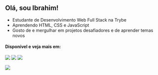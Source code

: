 ## Olá, sou Ibrahim!

- Estudante de Desenvolvimento Web Full Stack na Trybe
- Aprendendo HTML, CSS e JavaScript
- Gosto de e mergulhar em projetos desafiadores e de aprender temas novos
 
#### Disponível e veja mais em:
<a href="https://www.linkedin.com/in/ibrahimborba/" target="_blank"><img src="https://img.shields.io/badge/LinkedIn-000000?style=for-the-badge&logo=LinkedIn&logoColor=white" target="_blank"></a>
<a href="mailto:ibrahim.borba@gmail.com" target="_blank"><img src="https://img.shields.io/badge/Gmail-000000?style=for-the-badge&logo=Gmail&logoColor=white" target="_blank"></a>
<a href="mailto:ibrahim.borba@gmail.com" target="_blank"><img src="https://img.shields.io/badge/Portfolio-000000?style=for-the-badge&logo=Portfolio&logoColor=white&" target="_blank"></a>

<img src="https://github-readme-stats.vercel.app/api/top-langs/?username=ibrahimborba&layout=compact&theme=apprentice"/>
